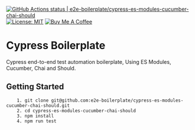 [![GitHub Actions status | e2e-boilerplate/cypress-es-modules-cucumber-chai-should](https://github.com/e2e-boilerplate/cypress-es-modules-cucumber-chai-should/workflows/cypress-es-modules-cucumber-chai-should/badge.svg)](https://github.com/e2e-boilerplate/cypress-es-modules-cucumber-chai-should/actions?workflow=cypress-es-modules-cucumber-chai-should) [![License: MIT](https://img.shields.io/badge/License-MIT-yellow.svg)](https://opensource.org/licenses/MIT) [![Buy Me A Coffee](https://img.shields.io/badge/buy-me%20coffee-orange)](https://www.buymeacoffee.com/xgirma)

# Cypress Boilerplate

Cypress end-to-end test automation boilerplate, Using ES Modules, Cucumber, Chai and Should.

## Getting Started

    	1. git clone git@github.com:e2e-boilerplate/cypress-es-modules-cucumber-chai-should.git
    	2. cd cypress-es-modules-cucumber-chai-should
    	3. npm install
    	4. npm run test
